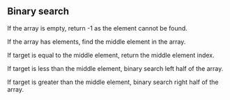 ## Binary search

If the array is empty, return -1 as the element cannot be found.

If the array has elements, find the middle element in the array.

If target is equal to the middle element, return the middle element index.

If target is less than the middle element, binary search left half of the array.

If target is greater than the middle element, binary search right half of the array.